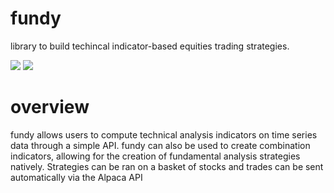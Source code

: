 # fundy
library to build techincal indicator-based equities trading strategies. 


<img src=https://img.shields.io/badge/license-MIT-brightgreen>
<img src=https://img.shields.io/github/issues/sebastianhereu/fundy>

# overview
fundy allows users to compute technical analysis indicators on time series data through a simple API. fundy can also be used to create combination indicators, allowing for the creation of fundamental analysis strategies natively. Strategies can be ran on a basket of stocks and trades can be sent automatically via the Alpaca API

